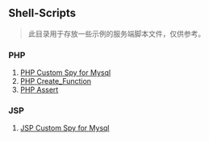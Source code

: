 ## Shell-Scripts
> 此目录用于存放一些示例的服务端脚本文件，仅供参考。

### PHP

1. [PHP Custom Spy for Mysql](./php_custom_spy_for_mysql.php)
2. [PHP Create_Function](./php_create_function.php)
3. [PHP Assert](./php_assert.php)

### JSP

1. [JSP Custom Spy for Mysql](./jsp_custom_spy_for_mysql.jsp)
